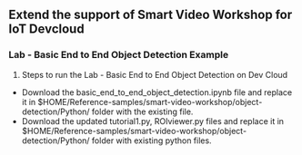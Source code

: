 ## Extend the support of Smart Video Workshop for IoT Devcloud
### Lab - Basic End to End Object Detection Example
1. Steps to run the Lab - Basic End to End Object Detection on Dev Cloud
- Download the basic_end_to_end_object_detection.ipynb file and replace it in $HOME/Reference-samples/smart-video-workshop/object-detection/Python/ folder with the existing file.
- Download the updated tutorial1.py, ROIviewer.py files and replace it in $HOME/Reference-samples/smart-video-workshop/object-detection/Python/ folder with existing python files.
